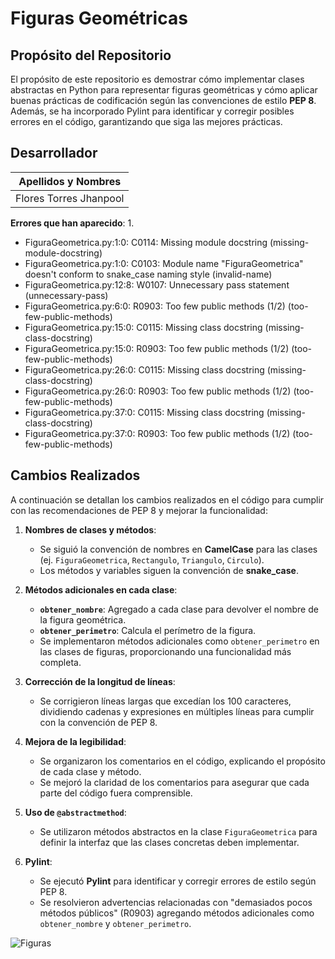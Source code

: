 # Figuras Geométricas


## Propósito del Repositorio

El propósito de este repositorio es demostrar cómo implementar clases abstractas en Python para representar figuras geométricas y cómo aplicar buenas prácticas de codificación según las convenciones de estilo **PEP 8**. Además, se ha incorporado Pylint para identificar y corregir posibles errores en el código, garantizando que siga las mejores prácticas.


 ## Desarrollador 
| Apellidos y Nombres |
|---------------------|
|Flores Torres Jhanpool|


**Errores que han aparecido**: 
1.
- FiguraGeometrica.py:1:0: C0114: Missing module docstring (missing-module-docstring)
- FiguraGeometrica.py:1:0: C0103: Module name "FiguraGeometrica" doesn't conform to snake_case naming style (invalid-name)
- FiguraGeometrica.py:12:8: W0107: Unnecessary pass statement (unnecessary-pass)
- FiguraGeometrica.py:6:0: R0903: Too few public methods (1/2) (too-few-public-methods)
- FiguraGeometrica.py:15:0: C0115: Missing class docstring (missing-class-docstring)
- FiguraGeometrica.py:15:0: R0903: Too few public methods (1/2) (too-few-public-methods)
- FiguraGeometrica.py:26:0: C0115: Missing class docstring (missing-class-docstring)
- FiguraGeometrica.py:26:0: R0903: Too few public methods (1/2) (too-few-public-methods)
- FiguraGeometrica.py:37:0: C0115: Missing class docstring (missing-class-docstring)
- FiguraGeometrica.py:37:0: R0903: Too few public methods (1/2) (too-few-public-methods)

## Cambios Realizados

A continuación se detallan los cambios realizados en el código para cumplir con las recomendaciones de PEP 8 y mejorar la funcionalidad:

1. **Nombres de clases y métodos**: 
   - Se siguió la convención de nombres en **CamelCase** para las clases (ej. `FiguraGeometrica`, `Rectangulo`, `Triangulo`, `Circulo`).
   - Los métodos y variables siguen la convención de **snake_case**.

2. **Métodos adicionales en cada clase**:
   - **`obtener_nombre`**: Agregado a cada clase para devolver el nombre de la figura geométrica.
   - **`obtener_perimetro`**: Calcula el perímetro de la figura.
   - Se implementaron métodos adicionales como `obtener_perimetro` en las clases de figuras, proporcionando una funcionalidad más completa.

3. **Corrección de la longitud de líneas**: 
   - Se corrigieron líneas largas que excedían los 100 caracteres, dividiendo cadenas y expresiones en múltiples líneas para cumplir con la convención de PEP 8.

4. **Mejora de la legibilidad**:
   - Se organizaron los comentarios en el código, explicando el propósito de cada clase y método.
   - Se mejoró la claridad de los comentarios para asegurar que cada parte del código fuera comprensible.

5. **Uso de `@abstractmethod`**:
   - Se utilizaron métodos abstractos en la clase `FiguraGeometrica` para definir la interfaz que las clases concretas deben implementar.

6. **Pylint**:
   - Se ejecutó **Pylint** para identificar y corregir errores de estilo según PEP 8.
   - Se resolvieron advertencias relacionadas con "demasiados pocos métodos públicos" (R0903) agregando métodos adicionales como `obtener_nombre` y `obtener_perimetro`.

![Figuras](https://cdn.euroinnova.com/img/subidasEditor/figuras-geometricas_1736848938.webp)



